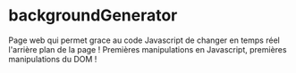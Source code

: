 # backgroundGenerator
Page web qui permet grace au code Javascript de changer en temps réel l'arrière plan de la page !
Premières manipulations en Javascript, premières manipulations du DOM !
